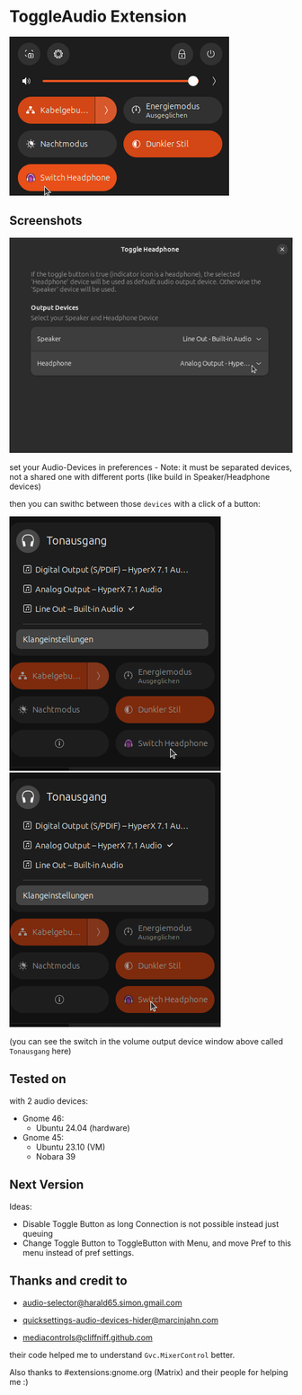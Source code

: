 # ToggleAudio Extension

![alt text](img/thumbnail.png)

## Screenshots

![alt text](img/settings.png)

set your Audio-Devices in preferences - Note: it must be separated devices, not a shared one with different ports (like build in Speaker/Headphone devices)


then you can swithc between those `devices` with a click of a button:

![alt text](img/speaker.png) ![alt text](img/headphone.png)

(you can see the switch in the volume output device window above called `Tonausgang` here)

## Tested on

with 2 audio devices:

* Gnome 46:
  * Ubuntu 24.04 (hardware)
* Gnome 45:
    * Ubuntu 23.10 (VM)
    * Nobara 39

## Next Version

Ideas:

* Disable Toggle Button as long Connection is not possible instead just queuing  
* Change Toggle Button to ToggleButton with Menu, and move Pref to this menu instead of pref settings.

## Thanks and credit to

* [audio-selector@harald65.simon.gmail.com](https://github.com/hs65/Gnome-Shell-Extension-Audio-Selector)
* [quicksettings-audio-devices-hider@marcinjahn.com](https://github.com/marcinjahn/gnome-quicksettings-audio-devices-hider-extension)

* [mediacontrols@cliffniff.github.com](https://github.com/cliffniff/media-controls)

their code helped me to understand `Gvc.MixerControl` better.

Also thanks to #extensions:gnome.org (Matrix) and their people for helping me :)

